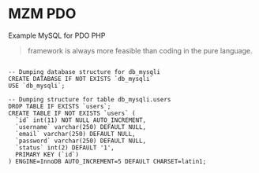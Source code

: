 # MZM PDO
Example MySQL for PDO PHP

> framework is always more feasible than coding in the pure language.

```mysql

-- Dumping database structure for db_mysqli
CREATE DATABASE IF NOT EXISTS `db_mysqli`
USE `db_mysqli`;

-- Dumping structure for table db_mysqli.users
DROP TABLE IF EXISTS `users`;
CREATE TABLE IF NOT EXISTS `users` (
  `id` int(11) NOT NULL AUTO_INCREMENT,
  `username` varchar(250) DEFAULT NULL,
  `email` varchar(250) DEFAULT NULL,
  `password` varchar(250) DEFAULT NULL,
  `status` int(2) DEFAULT '1',
  PRIMARY KEY (`id`)
) ENGINE=InnoDB AUTO_INCREMENT=5 DEFAULT CHARSET=latin1;

```
